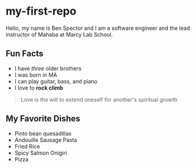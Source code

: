 # my-first-repo

Hello, my name is Ben Spector and I am a software engineer and the lead instructor of Mahaba at Marcy Lab School.

## Fun Facts
- I have *three* older brothers
- I was born in MA
- I can play guitar, bass, and piano
- I love to **rock climb**

> Love is the will to extend oneself for another's spiritual growth

## My Favorite Dishes
- Pinto bean quesadillas
- Andouille Sausage Pasta
- Fried Rice
- Spicy Salmon Onigiri
- Pizza
